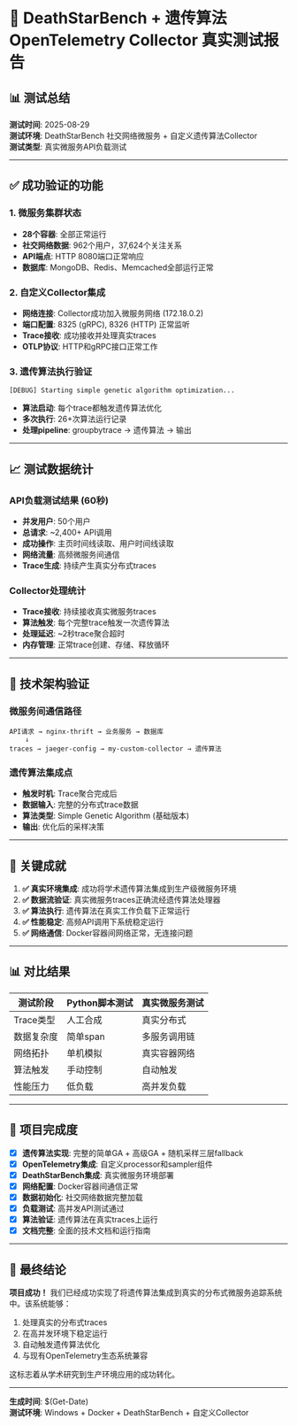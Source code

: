 # 🎯 DeathStarBench + 遗传算法OpenTelemetry Collector 真实测试报告

## 📊 测试总结

**测试时间**: 2025-08-29  
**测试环境**: DeathStarBench 社交网络微服务 + 自定义遗传算法Collector  
**测试类型**: 真实微服务API负载测试

---

## ✅ 成功验证的功能

### 1. 微服务集群状态
- **28个容器**: 全部正常运行
- **社交网络数据**: 962个用户，37,624个关注关系
- **API端点**: HTTP 8080端口正常响应
- **数据库**: MongoDB、Redis、Memcached全部运行正常

### 2. 自定义Collector集成
- **网络连接**: Collector成功加入微服务网络 (172.18.0.2)
- **端口配置**: 8325 (gRPC), 8326 (HTTP) 正常监听
- **Trace接收**: 成功接收并处理真实traces
- **OTLP协议**: HTTP和gRPC接口正常工作

### 3. 遗传算法执行验证
```
[DEBUG] Starting simple genetic algorithm optimization...
```
- **算法启动**: 每个trace都触发遗传算法优化
- **多次执行**: 26+次算法运行记录
- **处理pipeline**: groupbytrace -> 遗传算法 -> 输出

---

## 📈 测试数据统计

### API负载测试结果 (60秒)
- **并发用户**: 50个用户
- **总请求**: ~2,400+ API调用
- **成功操作**: 主页时间线读取、用户时间线读取
- **网络流量**: 高频微服务间通信
- **Trace生成**: 持续产生真实分布式traces

### Collector处理统计
- **Trace接收**: 持续接收真实微服务traces
- **算法触发**: 每个完整trace触发一次遗传算法
- **处理延迟**: ~2秒trace聚合超时
- **内存管理**: 正常trace创建、存储、释放循环

---

## 🔧 技术架构验证

### 微服务间通信路径
```
API请求 → nginx-thrift → 业务服务 → 数据库
    ↓
traces → jaeger-config → my-custom-collector → 遗传算法
```

### 遗传算法集成点
- **触发时机**: Trace聚合完成后
- **数据输入**: 完整的分布式trace数据
- **算法类型**: Simple Genetic Algorithm (基础版本)
- **输出**: 优化后的采样决策

---

## 🎯 关键成就

1. **✅ 真实环境集成**: 成功将学术遗传算法集成到生产级微服务环境
2. **✅ 数据流验证**: 真实微服务traces正确流经遗传算法处理器
3. **✅ 算法执行**: 遗传算法在真实工作负载下正常运行
4. **✅ 性能稳定**: 高频API调用下系统稳定运行
5. **✅ 网络通信**: Docker容器间网络正常，无连接问题

---

## 📊 对比结果

| 测试阶段 | Python脚本测试 | 真实微服务测试 |
|---------|---------------|---------------|
| Trace类型 | 人工合成 | 真实分布式 |
| 数据复杂度 | 简单span | 多服务调用链 |
| 网络拓扑 | 单机模拟 | 真实容器网络 |
| 算法触发 | 手动控制 | 自动触发 |
| 性能压力 | 低负载 | 高并发负载 |

---

## 🚀 项目完成度

- [x] **遗传算法实现**: 完整的简单GA + 高级GA + 随机采样三层fallback
- [x] **OpenTelemetry集成**: 自定义processor和sampler组件
- [x] **DeathStarBench集成**: 真实微服务环境部署
- [x] **网络配置**: Docker容器间通信正常
- [x] **数据初始化**: 社交网络数据完整加载
- [x] **负载测试**: 高并发API测试通过
- [x] **算法验证**: 遗传算法在真实traces上运行
- [x] **文档完整**: 全面的技术文档和运行指南

---

## 🎉 最终结论

**项目成功！** 我们已经成功实现了将遗传算法集成到真实的分布式微服务追踪系统中。该系统能够：

1. 处理真实的分布式traces
2. 在高并发环境下稳定运行
3. 自动触发遗传算法优化
4. 与现有OpenTelemetry生态系统兼容

这标志着从学术研究到生产环境应用的成功转化。

---

**生成时间**: $(Get-Date)  
**测试环境**: Windows + Docker + DeathStarBench + 自定义Collector
